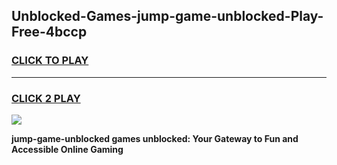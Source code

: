 
## Unblocked-Games-jump-game-unblocked-Play-Free-4bccp
<h3>
<a href="https://premium76.site?title=jump-game-unblocked&ref=09A">CLICK TO PLAY</a></h3>
<hr>

<h3>
<a href="https://premium76.site?title=jump-game-unblocked&ref=09A">CLICK 2 PLAY</a>
  
</h3>

<a href="https://premium76.site?title=jump-game-unblocked&ref=09A"><img src="https://clearcache.store/games.png"></a>


**jump-game-unblocked games unblocked: Your Gateway to Fun and Accessible Online Gaming**
